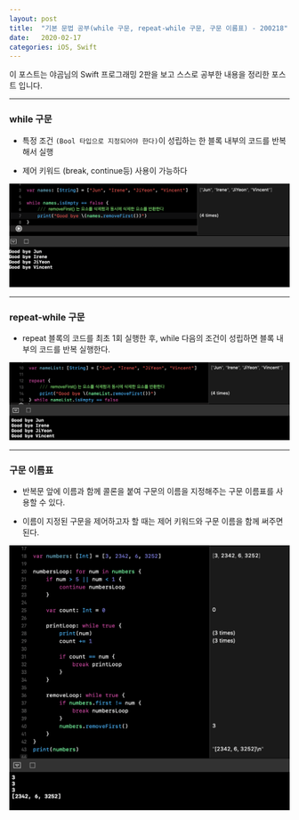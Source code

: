 ```yaml
---
layout: post
title:  "기본 문법 공부(while 구문, repeat-while 구문, 구문 이름표) - 200218"
date:   2020-02-17
categories: iOS, Swift
---
```


이 포스트는 야곰님의 Swift 프로그래밍 2판을 보고 스스로 공부한 내용을 정리한 포스트 입니다.

- - -

### while 구문

- 특정 조건 `(Bool 타입으로 지정되어야 한다)`이 성립하는 한 블록 내부의 코드를 반복해서 실행

- 제어 키워드 (break, continue등) 사용이 가능하다

![whileImage-1](https://github.com/VincentGeranium/VincentGeranium.github.io/blob/master/assets/img/whileImage-1.png?raw=true)

- - -

### repeat-while 구문

- repeat 블록의 코드를 최초 1회 실행한 후, while 다음의 조건이 성립하면 블록 내부의 코드를 반복 실행한다.

![repeatWhileImage-1](https://github.com/VincentGeranium/VincentGeranium.github.io/blob/master/assets/img/repeatWhileImage-1.png?raw=true)

- - -

### 구문 이름표

- 반복문 앞에 이름과 함께 콜론을 붙여 구문의 이름을 지정해주는 구문 이름표를 사용할 수 있다.

- 이름이 지정된 구문을 제어하고자 할 때는 제어 키워드와 구문 이름을 함께 써주면 된다.

![SyntaxNameImage-1](https://github.com/VincentGeranium/VincentGeranium.github.io/blob/master/assets/img/SyntaxNameImage-1.png?raw=true)